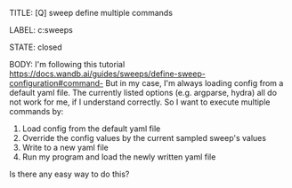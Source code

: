 TITLE:
[Q] sweep define multiple commands

LABEL:
c:sweeps

STATE:
closed

BODY:
I'm following this tutorial https://docs.wandb.ai/guides/sweeps/define-sweep-configuration#command-
But in my case, I'm always loading config from a default yaml file. The currently listed options (e.g. argparse, hydra) all do not work for me, if I understand correctly. So I want to execute multiple commands by:

1. Load config from the default yaml file
2. Override the config values by the current sampled sweep's values
3. Write to a new yaml file
4. Run my program and load the newly written yaml file

Is there any easy way to do this?

